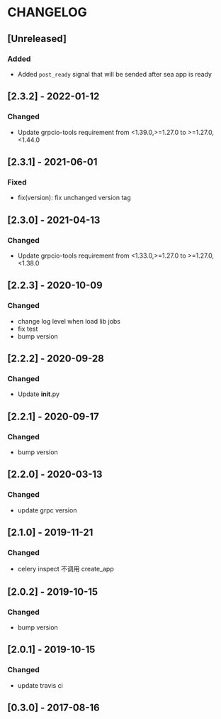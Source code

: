 # CHANGELOG


## [Unreleased]
### Added
- Added `post_ready` signal that will be sended after sea app is ready

## [2.3.2] - 2022-01-12
### Changed
- Update grpcio-tools requirement from <1.39.0,>=1.27.0 to >=1.27.0,<1.44.0

## [2.3.1] - 2021-06-01
### Fixed
- fix(version): fix unchanged version tag

## [2.3.0] - 2021-04-13
### Changed
- Update grpcio-tools requirement from <1.33.0,>=1.27.0 to >=1.27.0,<1.38.0

## [2.2.3] - 2020-10-09
### Changed
- change log level when load lib jobs
- fix test
- bump version

## [2.2.2] - 2020-09-28
### Changed
- Update __init__.py

## [2.2.1] - 2020-09-17
### Changed
- bump version

## [2.2.0] - 2020-03-13
### Changed
- update grpc version

## [2.1.0] - 2019-11-21
### Changed
- celery inspect 不调用 create_app

## [2.0.2] - 2019-10-15
### Changed
- bump version

## [2.0.1] - 2019-10-15
### Changed
- update travis ci

## [0.3.0] - 2017-08-16